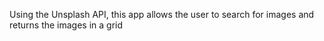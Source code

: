 Using the Unsplash API, this app allows the user to search for images and returns the images in a grid
